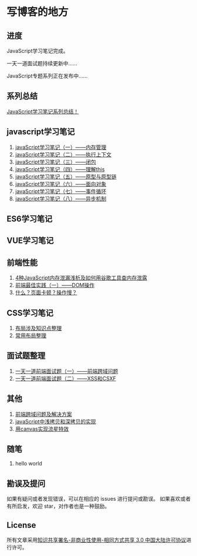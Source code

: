 # 写博客的地方
## 进度
JavaScript学习笔记完成。

一天一道面试题持续更新中……

JavaScript专题系列正在发布中……
## 系列总结
[JavaScript学习笔记系列总结！]()
## javascript学习笔记
1. [javaScript学习笔记（一）——内存管理](./javascript/内存管理.md)
2. [javaScript学习笔记（二）——执行上下文](./javascript/执行上下文.md)
3. [javaScript学习笔记（三）——闭包](./javascript/闭包.md)
4. [javaScript学习笔记（四）——理解this](./javascript/理解this.md)
5. [javaScript学习笔记（五）——原型与原型链](./javascript/原型与原型链.md)
6. [javaScript学习笔记（六）——面向对象](./javascript/面向对象.md)
7. [javaScript学习笔记（七）——事件循环](./javascript/事件循环.md)
8. [javaScript学习笔记（八）——异步机制](./javascript/异步机制.md)

## ES6学习笔记
## VUE学习笔记
## 前端性能
1. [4种JavaScript内存泄漏浅析及如何用谷歌工具查内存泄露](https://github.com/wengjq/Blog/issues/1)
2. [前端最佳实践（一）——DOM操作](https://github.com/wengjq/Blog/issues/14)
3. [什么？页面卡顿？操作慢？](https://github.com/wengjq/Blog/issues/15)
## CSS学习笔记
1. [布局涉及知识点整理](./css/CSS布局相关知识整理.md)
2. [常用布局整理](https://github.com/wengjq/Blog/issues/13)
## 面试题整理
1. [一天一道前端面试题（一）——前端跨域问题](./interview/一天一道前端面试题（一）.md)
1. [一天一道前端面试题（二）——XSS和CSXF](./interview/一天一道前端面试题（二）.md)
## 其他
1. [前端跨域问题及解决方案](https://github.com/wengjq/Blog/issues/2)
2. [javaScript中浅拷贝和深拷贝的实现](https://github.com/wengjq/Blog/issues/3)
3. [用canvas实现流星特效](https://github.com/wengjq/Blog/issues/11)
## 随笔
1. hello world
## 勘误及提问
如果有疑问或者发现错误，可以在相应的 issues 进行提问或勘误。
如果喜欢或者有所启发，欢迎 star，对作者也是一种鼓励。
## License
所有文章采用[知识共享署名-非商业性使用-相同方式共享 3.0 中国大陆许可协议](http://creativecommons.org/licenses/by-nc-sa/3.0/cn/)进行许可。